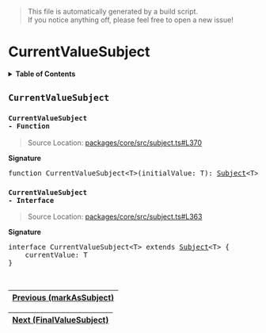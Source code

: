 > This file is automatically generated by a build script.<br>If you notice anything off, please feel free to open a new issue!

# CurrentValueSubject

<details><summary><b>Table of Contents</b></summary>

1. [<code>CurrentValueSubject</code>](#CurrentValueSubject) - [<code>Function</code>](#CurrentValueSubject-Function), [<code>Interface</code>](#CurrentValueSubject-Interface)</details>

## <a name="CurrentValueSubject"></a><code>CurrentValueSubject</code>

### <a name="CurrentValueSubject-Function"></a><code>CurrentValueSubject - Function</code>

> Source Location: [packages\/core\/src\/subject.ts#L370](..\/..\/packages\/core\/src\/subject.ts#L370)

<b>Signature</b>

<pre>function CurrentValueSubject&lt;T&gt;(initialValue: T): <a href="00-Subject.md#Subject-Interface">Subject</a>&lt;T&gt;</pre>

### <a name="CurrentValueSubject-Interface"></a><code>CurrentValueSubject - Interface</code>

> Source Location: [packages\/core\/src\/subject.ts#L363](..\/..\/packages\/core\/src\/subject.ts#L363)

<b>Signature</b>

<pre>interface CurrentValueSubject&lt;T&gt; extends <a href="00-Subject.md#Subject-Interface">Subject</a>&lt;T&gt; {<br>    currentValue: T<br>}</pre><br>

| [Previous \(markAsSubject\)](04-markAsSubject.md#readme) |
| --- |

<div align="right">

| [Next \(FinalValueSubject\)](07-FinalValueSubject.md#readme) |
| --- |
</div>
